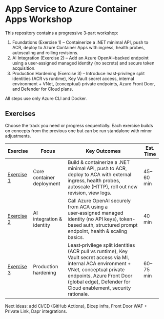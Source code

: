 # App Service to Azure Container Apps Workshop

This repository contains a progressive 3‑part workshop:

1. Foundations (Exercise 1) – Containerize a .NET minimal API, push to ACR, deploy to Azure Container Apps with ingress, health probes, autoscaling and rolling revisions.
2. AI Integration (Exercise 2) – Add an Azure OpenAI–backed endpoint using a user‑assigned managed identity (no secrets) and secure token acquisition.
3. Production Hardening (Exercise 3) – Introduce least‑privilege split identities (ACR vs runtime), Key Vault secret access, internal environment + VNet, (conceptual) private endpoints, Azure Front Door, and Defender for Cloud plans.

All steps use only Azure CLI and Docker.

## Exercises

Choose the track you need or progress sequentially. Each exercise builds on concepts from the previous one but can be run standalone with minor adjustments.

| Exercise | Focus | Key Outcomes | Est. Time |
|----------|-------|-------------|-----------|
| [Exercise 1](./exercise1.md) | Core container deployment | Build & containerize a .NET minimal API, push to ACR, deploy to ACA with external ingress, health probes, autoscale (HTTP), roll out new revision, view logs. | 45–60 min |
| [Exercise 2](./exercise2.md) | AI integration & identity | Call Azure OpenAI securely from ACA using a user‑assigned managed identity (no API keys), token-based auth, structured prompt endpoint, health & scaling basics. | 40 min |
| [Exercise 3](./exercise3.md) | Production hardening | Least‑privilege split identities (ACR pull vs runtime), Key Vault secret access via MI, internal ACA environment + VNet, conceptual private endpoints, Azure Front Door (global edge), Defender for Cloud enablement, security rationale. | 60–75 min |

Next ideas: add CI/CD (GitHub Actions), Bicep infra, Front Door WAF + Private Link, Dapr integrations.

